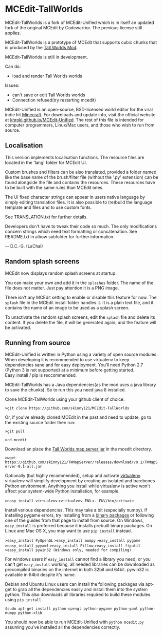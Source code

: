 # MCEdit-TallWorlds

MCEdit-TallWorlds is a fork of MCEdit-Unified which is in itself an updated fork of the original MCEdit by Codewarrior. The previous license still applies.

MCEdit-TallWorlds is a prototype of MCEdit that supports cubic chunks that is produced by the [Tall Worlds Mod](http://www.cuchazinteractive.com/tall-worlds/).

MCEdit-TallWorlds is still in development.

Can do:

- load and render Tall Worlds worlds

Issues:

- can't save or edit Tall Worlds worlds
- Connection refused(try restarting mcedit)

MCEdit-Unified is an open-source, BSD-licensed world editor for the viral indie hit [Minecraft](http://www.minecraft.net/). For downloads and update info, visit the official website at [khroki.github.io/MCEdit-Unified](http://khroki.github.io/MCEdit-Unified/). The rest of this file is intended for computer programmers, Linux/Mac users, and those who wish to run from source.

## Localisation

This version implements localisation functions.
The resource files are located in the 'lang' folder for MCEdit UI.

Custom brushes and filters can be also translated, provided a folder named like the base name of the brush/filter file (without the '.py' extension) can be found alongside the file and contains the resources.
These resources have to be built with the same rules than MCEdit ones.

The UI fixed character strings can appear in users native language by simply editing translation files.
It is also possible to (re)build the language template and files and to use custom fonts.

See TRANSLATION.txt for further details.

Developers don't have to tweak their code so much.
The only modifications concern strings which need text formatting or concatenation.
See README.txt in albow subfolder for further information.


-- D.C.-G. (LaChal)

## Random splash screens

MCEdit now displays random splash screens at startup.

You can make your own and add it in the `splashes` folder. The name of the file does not matter. Just pay attention it is a PNG image.

There isn't any MCEdit setting to enable or disable this feature for now.
The `splash` file in the MCEdit install folder handles it. It is a plain text file, and it contains the name of an image to be used as a splash screen.

To unactivate the random splash screens, edit the `splash` file and delete its content.
If you delete the file, it will be generated again, and the feature will be activated.

## Running from source

MCEdit-Unified is written in Python using a variety of open source modules. When developing it is recommended to use virtualenv to keep dependencies sane and for easy deployment. You'll need Python 2.7 (Python 3 is not supported) at a minimum before getting started. Easy_install / pip is reccommended.

MCEdit-TallWorlds has a Java dependencies(as the mod uses a java library to save the chunks). So to run this you need java 8 installed.

Clone MCEdit-TallWorlds using your github client of choice:

`>git clone https://github.com/skinny121/MCEdit-TallWorlds`

Or, if you've already cloned MCEdit in the past and need to update, go to the existing source folder then run:

`>git pull`

`>cd mcedit`

Download an place the [Tall Worlds map server jar](https://github.com/skinny121/TWMapServer/releases/download/v0.1/TWMapServer-0.1-all.jar) in the mcedit directory.

`>wget https://github.com/skinny121/TWMapServer/releases/download/v0.1/TWMapServer-0.1-all.jar`

Optionally (but highly recommended), setup and activate [virtualenv](http://pypi.python.org/pypi/virtualenv). virtualenv will simplify development by creating an isolated and barebones Python environment. Anything you install while virtualenv is active won't affect your system-wide Python installation, for example.

`>easy_install virtualenv`
`>virtualenv ENV`
`>. ENV/bin/activate`

Install various dependencies. This may take a bit (especially numpy). If installing pygame errors, try installing from a [binary packages](http://pygame.org/install.html) or following one of the guides from that page to install from source. On Windows, `easy_install` is preferred because it installs prebuilt binary packages. On Linux and Mac OS X, you may want to use `pip install` instead.

`>easy_install PyOpenGL`
`>easy_install numpy`
`>easy_install pygame`
`>easy_install pyyaml`
`>easy_install Pillow`
`>easy_install ftputil`
`>easy_install pywin32 (Windows only, needed for compiling)`

For windows users if `easy_install` cannot find a library you need, or you can't get `easy_install` working, all needed libraries can be downloaded as precompiled binaries on the internet in both 32bit and 64bit. pywin32 is available in 64bit despite it's name.

Debian and Ubuntu Linux users can install the following packages via apt-get to grab all the dependencies easily and install them into the system python. This also downloads all libraries required to build these modules using `pip install`

`$sudo apt-get install python-opengl python-pygame python-yaml python-numpy python-xlib`

You should now be able to run MCEdit-Unified with `python mcedit.py` assuming you've installed all the dependencies correctly.

